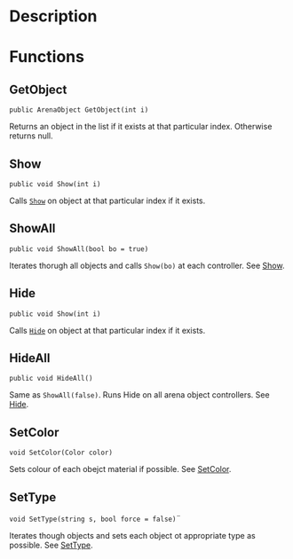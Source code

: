 # Description

# Functions
## GetObject
`public ArenaObject GetObject(int i)`

Returns an object in the list if it exists at that particular index. Otherwise returns null.

## Show
`public void Show(int i)`

Calls [`Show`](arena-object.md#show) on object at that particular index if it exists.

## ShowAll
`public void ShowAll(bool bo = true)`

Iterates thorugh all objects and calls `Show(bo)` at each controller. See [Show](arena-object.md#show).

## Hide
`public void Show(int i)`

Calls [`Hide`](arena-object.md#hide) on object at that particular index if it exists.

## HideAll
`public void HideAll()`

Same as `ShowAll(false)`. Runs Hide on all arena object controllers. See [Hide](arena-object.md#hide).

## SetColor
`void SetColor(Color color)`

Sets colour of each obejct material if possible. See [SetColor](arena-object.md#setcolor).

## SetType
`void SetType(string s, bool force = false)`¨

Iterates though objects and sets each object ot appropriate type as possible. See [SetType](arena-object.md#settype).